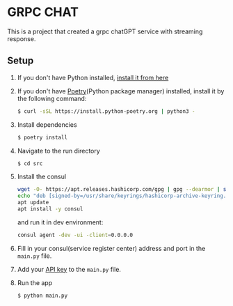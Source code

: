 # GRPC CHAT

This is a project that created a grpc chatGPT service with streaming response.

## Setup

1. If you don't have Python installed, [install it from here](https://www.python.org/downloads/)

2. If you don't have [Poetry](https://python-poetry.org/docs/)(Python package manager) installed, install it by the following command:
   
   ```bash
   $ curl -sSL https://install.python-poetry.org | python3 -
   ```
   
3. Install dependencies

   ```bash
   $ poetry install
   ```

4. Navigate to the run directory

   ```bash
   $ cd src
   ```

5. Install the consul

    ```bash
    wget -O- https://apt.releases.hashicorp.com/gpg | gpg --dearmor | sudo tee /usr/share/keyrings/hashicorp-archive-keyring.gpg
    echo "deb [signed-by=/usr/share/keyrings/hashicorp-archive-keyring.gpg] https://apt.releases.hashicorp.com $(lsb_release -cs) main" | sudo tee /etc/apt/sources.list.d/hashicorp.list
    apt update
    apt install -y consul
    ```

    and run it in dev environment:

    ```bash
    consul agent -dev -ui -client=0.0.0.0
    ```


6. Fill in your consul(service register center) address and port in the `main.py` file.

7. Add your [API key](https://beta.openai.com/account/api-keys) to the `main.py` file.

8. Run the app

   ```bash
   $ python main.py
   ```